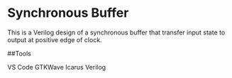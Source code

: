 # Synchronous Buffer

This is a Verilog design of a synchronous buffer that transfer input state to output at  positive edge of clock.

##Tools

VS Code
GTKWave
Icarus Verilog